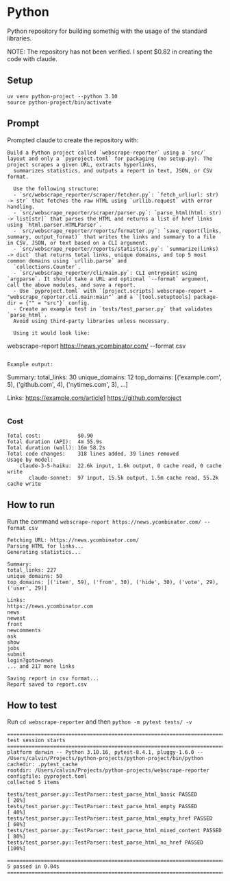 # Python

Python repository for building somethig with the usage of the standard libraries.

NOTE: The repository has not been verified. I spent $0.82 in creating the code with claude.

## Setup

```shell
uv venv python-project --python 3.10
source python-project/bin/activate
```

## Prompt

Prompted claude to create the repository with:

```
Build a Python project called `webscrape-reporter` using a `src/` layout and only a `pyproject.toml` for packaging (no setup.py). The project scrapes a given URL, extracts hyperlinks,
  summarizes statistics, and outputs a report in text, JSON, or CSV format.

  Use the following structure:
  - `src/webscrape_reporter/scraper/fetcher.py`: `fetch_url(url: str) -> str` that fetches the raw HTML using `urllib.request` with error handling.
  - `src/webscrape_reporter/scraper/parser.py`: `parse_html(html: str) -> list[str]` that parses the HTML and returns a list of href links using `html.parser.HTMLParser`.
  - `src/webscrape_reporter/reports/formatter.py`: `save_report(links, summary, output_format)` that writes the links and summary to a file in CSV, JSON, or text based on a CLI argument.
  - `src/webscrape_reporter/reports/statistics.py`: `summarize(links) -> dict` that returns total links, unique domains, and top 5 most common domains using `urllib.parse` and
  `collections.Counter`.
  - `src/webscrape_reporter/cli/main.py`: CLI entrypoint using `argparse`. It should take a URL and optional `--format` argument, call the above modules, and save a report.
  - Use `pyproject.toml` with `[project.scripts] webscrape-report = "webscrape_reporter.cli.main:main"` and a `[tool.setuptools] package-dir = {"" = "src"}` config.
  - Create an example test in `tests/test_parser.py` that validates `parse_html`.
  Avoid using third-party libraries unless necessary.

  Using it would look like:
  ```
  webscrape-report https://news.ycombinator.com/ --format csv
  ```

  Example output:
  ```
  Summary:
  total_links: 30
  unique_domains: 12
  top_domains: [('example.com', 5), ('github.com', 4), ('nytimes.com', 3), ...]

  Links:
  https://example.com/article1
  https://github.com/project
  ```
```

### Cost

```
Total cost:            $0.90
Total duration (API):  4m 55.9s
Total duration (wall): 16m 58.2s
Total code changes:    318 lines added, 39 lines removed
Usage by model:
    claude-3-5-haiku:  22.6k input, 1.6k output, 0 cache read, 0 cache write
       claude-sonnet:  97 input, 15.5k output, 1.5m cache read, 55.2k cache write
```

## How to run

Run the command `webscrape-report https://news.ycombinator.com/ --format csv`

```text
Fetching URL: https://news.ycombinator.com/
Parsing HTML for links...
Generating statistics...

Summary:
total_links: 227
unique_domains: 50
top_domains: [('item', 59), ('from', 30), ('hide', 30), ('vote', 29), ('user', 29)]

Links:
https://news.ycombinator.com
news
newest
front
newcomments
ask
show
jobs
submit
login?goto=news
... and 217 more links

Saving report in csv format...
Report saved to report.csv
```

## How to test

Run `cd webscrape-reporter` and then `python -m pytest tests/ -v`

```
================================================================================================================ test session starts ================================================================================================================
platform darwin -- Python 3.10.16, pytest-8.4.1, pluggy-1.6.0 -- /Users/calvin/Projects/python-projects/python-project/bin/python
cachedir: .pytest_cache
rootdir: /Users/calvin/Projects/python-projects/webscrape-reporter
configfile: pyproject.toml
collected 5 items

tests/test_parser.py::TestParser::test_parse_html_basic PASSED                                                                                                                                                                                [ 20%]
tests/test_parser.py::TestParser::test_parse_html_empty PASSED                                                                                                                                                                                [ 40%]
tests/test_parser.py::TestParser::test_parse_html_empty_href PASSED                                                                                                                                                                           [ 60%]
tests/test_parser.py::TestParser::test_parse_html_mixed_content PASSED                                                                                                                                                                        [ 80%]
tests/test_parser.py::TestParser::test_parse_html_no_href PASSED                                                                                                                                                                              [100%]

================================================================================================================= 5 passed in 0.04s =================================================================================================================
```